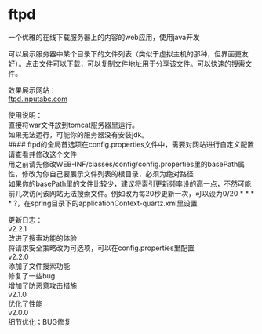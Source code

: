 # ftpd
一个优雅的在线下载服务器上的内容的web应用，使用java开发
<p>
可以展示服务器中某个目录下的文件列表（类似于虚拟主机的那种，但界面更友好）。点击文件可以下载，可以复制文件地址用于分享该文件。可以快速的搜索文件。
</p>
<p>
效果展示网站：<br>
<a href='http://ftpd.inputabc.com'>ftpd.inputabc.com</a>
</p>
<p>
使用说明：<br>
直接将war文件放到tomcat服务器里运行。<br>
如果无法运行，可能你的服务器没有安装jdk。<br>
#### ftpd的全局首选项在config.properties文件中，需要对网站进行自定义配置请查看并修改这个文件
<br>
用之前请先修改WEB-INF/classes/config/config.properties里的basePath属性，修改为你自己要展示文件列表的根目录，必须为绝对路径<br>
如果你的basePath里的文件比较少，建议将索引更新频率设的高一点，不然可能前几次访问该网站无法搜索文件。例如改为每20秒更新一次，可以设为0/20 * * * * ?，在spring目录下的applicationContext-quartz.xml里设置<br>

</p>
<p>
更新日志：<br>
v2.2.1<br>
改进了搜索功能的体验<br>
将请求安全策略改为可选项，可以在config.properties里配置
<br>
v2.2.0<br>
添加了文件搜索功能<br>
修复了一些bug<br>
增加了防恶意攻击措施<br>
v2.1.0<br>
优化了性能<br>
v2.0.0<br>
细节优化；BUG修复
</p>

